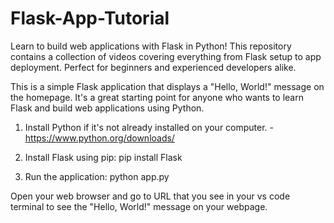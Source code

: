 # Flask-App-Tutorial
Learn to build web applications with Flask in Python! This repository contains a collection of videos covering everything from Flask setup to app deployment. Perfect for beginners and experienced developers alike.


This is a simple Flask application that displays a "Hello, World!" message on the homepage. 
It's a great starting point for anyone who wants to learn Flask and build web applications using Python.


1. Install Python if it's not already installed on your computer.
 -https://www.python.org/downloads/

2. Install Flask using pip:
pip install Flask

3. Run the application:
python app.py

Open your web browser and go to URL that you see in your vs code terminal to see the "Hello, World!" message on your webpage.
